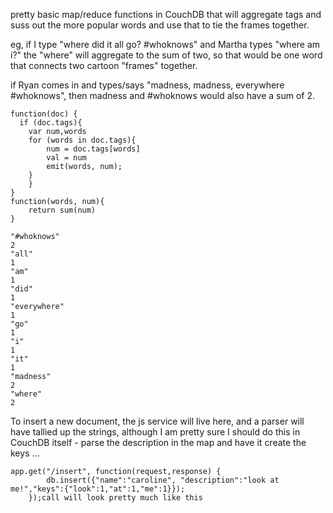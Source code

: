 pretty basic map/reduce functions in CouchDB that will aggregate tags and suss out the more popular words
and use that to tie the frames together.

eg, if I type "where did it all go? #whoknows"
and Martha types "where am i?"
the "where" will aggregate to the sum of two, so that would be one word that connects two cartoon
"frames" together.

if Ryan comes in and types/says "madness, madness, everywhere #whoknows", then madness and #whoknows would also
have a sum of 2.	
```
function(doc) {
  if (doc.tags){
	var num,words
	for (words in doc.tags){
		num = doc.tags[words]
		val = num
		emit(words, num);
	}
	}
}
function(words, num){
	return sum(num)
}

"#whoknows"	
2
"all"	
1
"am"	
1
"did"	
1
"everywhere"	
1
"go"	
1
"i"	
1
"it"	
1
"madness"	
2
"where"	
2
```

To insert a new document, the js service will live here, and a parser will have tallied up the strings,
although I am pretty sure I should do this in CouchDB itself - parse the description in the map and have it create
the keys ...
```
app.get("/insert", function(request,response) {
    	db.insert({"name":"caroline", "description":"look at me!","keys":{"look":1,"at":1,"me":1}});
    });call will look pretty much like this
```
